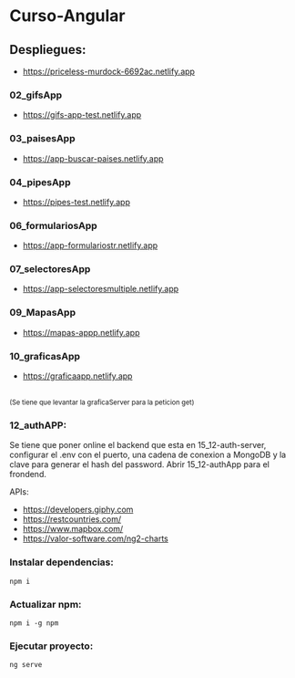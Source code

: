 # Curso-Angular
## Despliegues:
- https://priceless-murdock-6692ac.netlify.app
### 02_gifsApp
- https://gifs-app-test.netlify.app
### 03_paisesApp
- https://app-buscar-paises.netlify.app
### 04_pipesApp
- https://pipes-test.netlify.app
### 06_formulariosApp
- https://app-formulariostr.netlify.app
### 07_selectoresApp
- https://app-selectoresmultiple.netlify.app
### 09_MapasApp
- https://mapas-appp.netlify.app
### 10_graficasApp
- https://graficaapp.netlify.app 
<br>
 <small> (Se tiene que levantar la graficaServer para la peticion get)</small>

### 12_authAPP: 
 Se tiene que poner online el backend que esta en 15_12-auth-server, configurar el .env con el puerto, una cadena de conexion a MongoDB y la clave para generar el hash del password.
 Abrir 15_12-authApp para el frondend.


APIs: 

- https://developers.giphy.com
- https://restcountries.com/
- https://www.mapbox.com/
- https://valor-software.com/ng2-charts



### Instalar dependencias:
```
npm i 
```

### Actualizar npm:
```
npm i -g npm
```

### Ejecutar proyecto:
```
ng serve
```